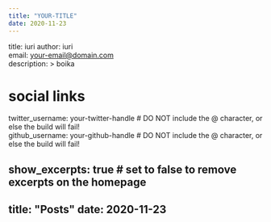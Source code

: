 ```yaml
---
title: "YOUR-TITLE"
date: 2020-11-23
---
```


title: iuri
author: iuri	
email: your-email@domain.com	
description: > boika
# social links	
twitter_username: your-twitter-handle # DO NOT include the @ character, or else the build will fail!	
github_username:  your-github-handle # DO NOT include the @ character, or else the build will fail!	

show_excerpts: true # set to false to remove excerpts on the homepage
---
title: "Posts"
date: 2020-11-23
---
